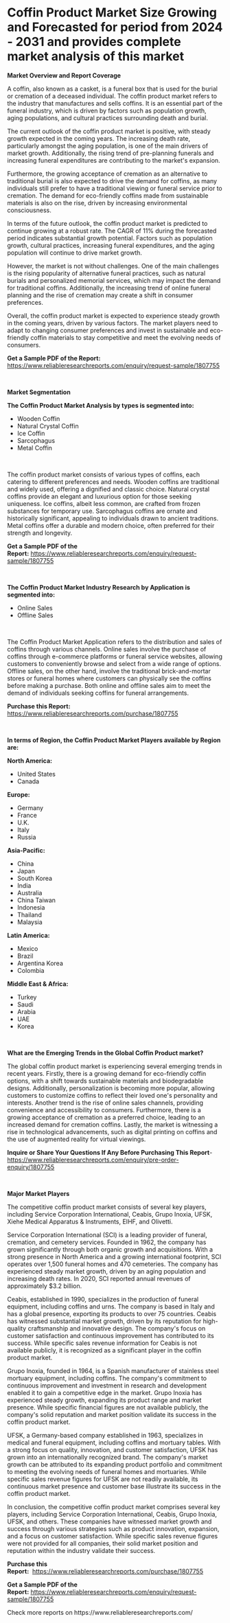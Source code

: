 <p><h1>Coffin Product Market Size Growing and Forecasted for period from 2024 - 2031 and provides complete market analysis of this market</h1></p><p><strong>Market Overview and Report Coverage</strong></p>
<p><p>A coffin, also known as a casket, is a funeral box that is used for the burial or cremation of a deceased individual. The coffin product market refers to the industry that manufactures and sells coffins. It is an essential part of the funeral industry, which is driven by factors such as population growth, aging populations, and cultural practices surrounding death and burial.</p><p>The current outlook of the coffin product market is positive, with steady growth expected in the coming years. The increasing death rate, particularly amongst the aging population, is one of the main drivers of market growth. Additionally, the rising trend of pre-planning funerals and increasing funeral expenditures are contributing to the market's expansion. </p><p>Furthermore, the growing acceptance of cremation as an alternative to traditional burial is also expected to drive the demand for coffins, as many individuals still prefer to have a traditional viewing or funeral service prior to cremation. The demand for eco-friendly coffins made from sustainable materials is also on the rise, driven by increasing environmental consciousness.</p><p>In terms of the future outlook, the coffin product market is predicted to continue growing at a robust rate. The CAGR of 11% during the forecasted period indicates substantial growth potential. Factors such as population growth, cultural practices, increasing funeral expenditures, and the aging population will continue to drive market growth. </p><p>However, the market is not without challenges. One of the main challenges is the rising popularity of alternative funeral practices, such as natural burials and personalized memorial services, which may impact the demand for traditional coffins. Additionally, the increasing trend of online funeral planning and the rise of cremation may create a shift in consumer preferences.</p><p>Overall, the coffin product market is expected to experience steady growth in the coming years, driven by various factors. The market players need to adapt to changing consumer preferences and invest in sustainable and eco-friendly coffin materials to stay competitive and meet the evolving needs of consumers.</p></p>
<p><strong>Get a Sample PDF of the Report:</strong> <a href="https://www.reliableresearchreports.com/enquiry/request-sample/1807755">https://www.reliableresearchreports.com/enquiry/request-sample/1807755</a></p>
<p>&nbsp;</p>
<p><strong>Market Segmentation</strong></p>
<p><strong>The Coffin Product Market Analysis by types is segmented into:</strong></p>
<p><ul><li>Wooden Coffin</li><li>Natural Crystal Coffin</li><li>Ice Coffin</li><li>Sarcophagus</li><li>Metal Coffin</li></ul></p>
<p>&nbsp;</p>
<p><p>The coffin product market consists of various types of coffins, each catering to different preferences and needs. Wooden coffins are traditional and widely used, offering a dignified and classic choice. Natural crystal coffins provide an elegant and luxurious option for those seeking uniqueness. Ice coffins, albeit less common, are crafted from frozen substances for temporary use. Sarcophagus coffins are ornate and historically significant, appealing to individuals drawn to ancient traditions. Metal coffins offer a durable and modern choice, often preferred for their strength and longevity.</p></p>
<p><strong>Get a Sample PDF of the Report:</strong>&nbsp;<a href="https://www.reliableresearchreports.com/enquiry/request-sample/1807755">https://www.reliableresearchreports.com/enquiry/request-sample/1807755</a></p>
<p>&nbsp;</p>
<p><strong>The Coffin Product Market Industry Research by Application is segmented into:</strong></p>
<p><ul><li>Online Sales</li><li>Offline Sales</li></ul></p>
<p>&nbsp;</p>
<p><p>The Coffin Product Market Application refers to the distribution and sales of coffins through various channels. Online sales involve the purchase of coffins through e-commerce platforms or funeral service websites, allowing customers to conveniently browse and select from a wide range of options. Offline sales, on the other hand, involve the traditional brick-and-mortar stores or funeral homes where customers can physically see the coffins before making a purchase. Both online and offline sales aim to meet the demand of individuals seeking coffins for funeral arrangements.</p></p>
<p><strong>Purchase this Report:</strong>&nbsp; <a href="https://www.reliableresearchreports.com/purchase/1807755">https://www.reliableresearchreports.com/purchase/1807755</a></p>
<p>&nbsp;</p>
<p><strong>In terms of Region, the Coffin Product Market Players available by Region are:</strong></p>
<p>
    <p> <strong> North America: </strong>
        <ul>
            <li>United States</li>
            <li>Canada</li>
        </ul>
        </p> 
    <p> <strong> Europe: </strong>
        <ul>
            <li>Germany</li>
            <li>France</li>
            <li>U.K.</li>
            <li>Italy</li>
            <li>Russia</li>
        </ul>
        </p> 
    <p> <strong> Asia-Pacific: </strong>
        <ul>
            <li>China</li>
            <li>Japan</li>
            <li>South Korea</li>
            <li>India</li>
            <li>Australia</li>
            <li>China Taiwan</li>
            <li>Indonesia</li>
            <li>Thailand</li>
            <li>Malaysia</li>
        </ul>
        </p> 
    <p> <strong> Latin America: </strong>
        <ul>
            <li>Mexico</li>
            <li>Brazil</li>
            <li>Argentina Korea</li>
            <li>Colombia</li>
        </ul>
        </p> 
    <p> <strong> Middle East & Africa: </strong>
        <ul>
            <li>Turkey</li>
            <li>Saudi</li>
            <li>Arabia</li>
            <li>UAE</li>
            <li>Korea</li>
        </ul>
    </p>
    </p>
<p>&nbsp;</p>
<p><strong>What are the Emerging Trends in the Global Coffin Product market?</strong></p>
<p><p>The global coffin product market is experiencing several emerging trends in recent years. Firstly, there is a growing demand for eco-friendly coffin options, with a shift towards sustainable materials and biodegradable designs. Additionally, personalization is becoming more popular, allowing customers to customize coffins to reflect their loved one's personality and interests. Another trend is the rise of online sales channels, providing convenience and accessibility to consumers. Furthermore, there is a growing acceptance of cremation as a preferred choice, leading to an increased demand for cremation coffins. Lastly, the market is witnessing a rise in technological advancements, such as digital printing on coffins and the use of augmented reality for virtual viewings.</p></p>
<p><strong>Inquire or Share Your Questions If Any Before Purchasing This Report</strong>- <a href="https://www.reliableresearchreports.com/enquiry/pre-order-enquiry/1807755">https://www.reliableresearchreports.com/enquiry/pre-order-enquiry/1807755</a></p>
<p>&nbsp;</p>
<p><strong>Major Market Players</strong></p>
<p><p>The competitive coffin product market consists of several key players, including Service Corporation International, Ceabis, Grupo Inoxia, UFSK, Xiehe Medical Apparatus & Instruments, EIHF, and Olivetti. </p><p>Service Corporation International (SCI) is a leading provider of funeral, cremation, and cemetery services. Founded in 1962, the company has grown significantly through both organic growth and acquisitions. With a strong presence in North America and a growing international footprint, SCI operates over 1,500 funeral homes and 470 cemeteries. The company has experienced steady market growth, driven by an aging population and increasing death rates. In 2020, SCI reported annual revenues of approximately $3.2 billion.</p><p>Ceabis, established in 1990, specializes in the production of funeral equipment, including coffins and urns. The company is based in Italy and has a global presence, exporting its products to over 75 countries. Ceabis has witnessed substantial market growth, driven by its reputation for high-quality craftsmanship and innovative design. The company's focus on customer satisfaction and continuous improvement has contributed to its success. While specific sales revenue information for Ceabis is not available publicly, it is recognized as a significant player in the coffin product market.</p><p>Grupo Inoxia, founded in 1964, is a Spanish manufacturer of stainless steel mortuary equipment, including coffins. The company's commitment to continuous improvement and investment in research and development enabled it to gain a competitive edge in the market. Grupo Inoxia has experienced steady growth, expanding its product range and market presence. While specific financial figures are not available publicly, the company's solid reputation and market position validate its success in the coffin product market.</p><p>UFSK, a Germany-based company established in 1963, specializes in medical and funeral equipment, including coffins and mortuary tables. With a strong focus on quality, innovation, and customer satisfaction, UFSK has grown into an internationally recognized brand. The company's market growth can be attributed to its expanding product portfolio and commitment to meeting the evolving needs of funeral homes and mortuaries. While specific sales revenue figures for UFSK are not readily available, its continuous market presence and customer base illustrate its success in the coffin product market.</p><p>In conclusion, the competitive coffin product market comprises several key players, including Service Corporation International, Ceabis, Grupo Inoxia, UFSK, and others. These companies have witnessed market growth and success through various strategies such as product innovation, expansion, and a focus on customer satisfaction. While specific sales revenue figures were not provided for all companies, their solid market position and reputation within the industry validate their success.</p></p>
<p><strong>Purchase this Report:</strong>&nbsp;&nbsp;<a href="https://www.reliableresearchreports.com/purchase/1807755">https://www.reliableresearchreports.com/purchase/1807755</a></p>
<p></p>
<p><strong>Get a Sample PDF of the Report:</strong>&nbsp;<a href="https://www.reliableresearchreports.com/enquiry/request-sample/1807755">https://www.reliableresearchreports.com/enquiry/request-sample/1807755</a></p>
<p>Check more reports on https://www.reliableresearchreports.com/</p>